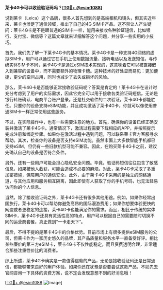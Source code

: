 **莱卡4G卡可以收验验证码吗？[[TG💪+ @esim1088](https://t.me/s/esim1088)]**

说到莱卡（Leica）这个品牌，很多人首先想到的是高端相机和镜头，但其实近年来，莱卡也涉足了通信领域，推出了自己的4G SIM卡产品。这不禁让人产生疑问：莱卡4G卡是不是跟普通的SIM卡一样，能用来接收各种验证短信，比如银行、支付宝、微信等？这篇文章就来详细解答这个问题，并分享一些实用的小技巧。

首先，我们先了解一下莱卡4G卡的基本情况。莱卡4G卡是一种支持4G网络的虚拟SIM卡，用户可以通过它在手机上使用数据流量、接听电话以及发送短信。与传统实体SIM卡不同，莱卡4G卡是通过eSIM技术实现的，这意味着它可以被直接嵌入到兼容的设备中，而不需要额外的物理卡槽。这种技术的好处显而易见：更加便捷，更少的空间占用，同时也减少了丢失或损坏的风险。

那么，莱卡4G卡是否能够正常接收验证码呢？答案是肯定的！莱卡4G卡在设计时充分考虑到了用户的实际需求，因此它完全可以用于接收各类验证码短信。无论是银行转账确认、电商平台账户登录，还是社交软件的二次验证，莱卡4G卡都能胜任。只要你的设备支持eSIM功能，并且成功激活了莱卡4G卡，你就可以像使用普通SIM卡一样正常使用这些服务。

不过，在实际操作中，也有一些需要注意的地方。首先，确保你的设备已经正确安装并激活了莱卡4G卡。通常情况下，激活过程需要下载相应的APP，并按照提示完成注册和绑定步骤。如果你在激活过程中遇到问题，可以联系莱卡官方客服寻求帮助。其次，检查你的设备是否支持eSIM功能。虽然市面上大多数智能手机都已支持eSIM，但仍有一些旧款机型可能不兼容。因此，在购买莱卡4G卡之前，建议先确认自己的设备是否符合条件。

另外，还有一些用户可能会担心隐私安全问题。毕竟，验证码短信往往包含了敏感信息，如果被他人截获，可能会造成不必要的麻烦。对此，莱卡4G卡采取了多重加密措施，保障用户的通信安全。此外，由于莱卡4G卡采用的是独立的网络通道，与其他应用和服务相互隔离，因此即使有人获取了你的手机号码，也无法轻易访问你的个人信息。

当然，除了接收验证码之外，莱卡4G卡还有很多其他用途。例如，如果你经常出国旅行，莱卡4G卡可以帮助你避免高昂的国际漫游费用；如果你想要体验更快的网速或者更稳定的连接，莱卡4G卡也能满足你的需求。而且，相比于传统的实体SIM卡，莱卡4G卡还具有灵活性高的特点，用户可以根据自己的需要随时切换不同的运营商套餐，真正做到“一卡走天下”。

最后，不得不提的是莱卡4G卡的价格优势。目前市场上有很多提供eSIM服务的公司，但莱卡作为一家历史悠久的品牌，其产品质量和服务水平一直备受好评。相比某些廉价的第三方eSIM卡，莱卡4G卡不仅性能稳定，而且资费透明合理，非常适合那些注重性价比的消费者。

综上所述，莱卡4G卡确实是一款值得信赖的产品，无论是接收验证码还是日常通信，都能够带来良好的用户体验。如果你还在犹豫是否要尝试这款产品，不妨先去官网咨询一下具体的资费方案，说不定会发现意想不到的好消息哦！

[[TG💪+ @esim1088](https://t.me/s/esim1088) ![Image](https://i.postimg.cc/4NQfJmqS/Snipaste-2025-05-13-00-14-12.png)]